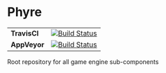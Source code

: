 # Phyre
| | |
|----------|---------------------------------------------------------------------|
| **TravisCI** 	| [![Build Status](https://travis-ci.org/itsbriany/Phyre.svg?branch=master)](https://travis-ci.org/itsbriany/GameEngine)|
| **AppVeyor**  | [![Build Status](https://ci.appveyor.com/api/projects/status/8iuebtqpk9xt1lc8/branch/master?svg=true)](https://ci.appveyor.com/project/itsbriany/Phyre)|


Root repository for all game engine sub-components
